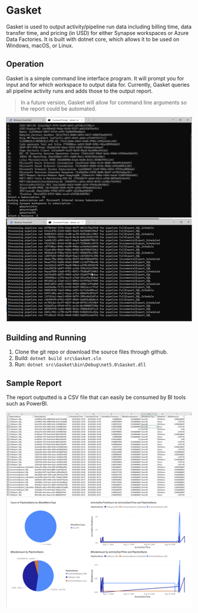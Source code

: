 # Gasket

Gasket is used to output activity/pipeline run data including billing time, data transfer time, and pricing (in USD) for either Synapse 
workspaces or Azure Data Factories.  It is built with dotnet core, which allows it to be used on Windows, macOS, or Linux.

## Operation

Gasket is a simple command line interface program.  It will prompt you for input and for which workspace to output data for.  Currently, Gasket queries all pipeline activity runs and adds those to the output report.  
> In a future version, Gasket will allow for command line arguments so the report could be automated. 

<img src="img/2021-08-31 08_53_09-Gasket - Microsoft Visual Studio.png"/>

<img src="img/2021-08-31 08_54_14-Gasket - Microsoft Visual Studio.png"/>


## Building and Running

1. Clone the git repo or download the source files through github. 
2. Build: ```dotnet build src\Gasket.sln```
3. Run: ```dotnet src\Gasket\bin\Debug\net5.0\Gasket.dll```

## Sample Report

The report outputted is a CSV file that can easily be consumed by BI tools such as PowerBI. 

<img src="img/2021-08-31 09_03_41-gmsyn_activities_20210826181109.xlsx - Excel.png">

<img src="img/2021-08-31 09_01_18-GasketExamplePowerBIDashboard.pdf.png">